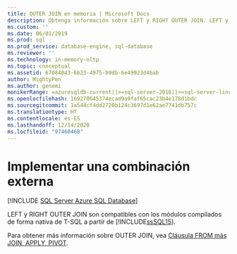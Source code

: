 ```yaml
---
title: OUTER JOIN en memoria | Microsoft Docs
description: Obtenga información sobre LEFT y RIGHT OUTER JOIN. LEFT y RIGHT OUTER JOIN en SQL Server son compatibles con los módulos compilados de forma nativa de T-SQL.
ms.custom: ''
ms.date: 06/01/2019
ms.prod: sql
ms.prod_service: database-engine, sql-database
ms.reviewer: ''
ms.technology: in-memory-oltp
ms.topic: conceptual
ms.assetid: 67084043-6b23-4975-b9db-6e49923d4bab
author: MightyPen
ms.author: genemi
monikerRange: =azuresqldb-current||>=sql-server-2016||>=sql-server-linux-2017||=azuresqldb-mi-current
ms.openlocfilehash: 169270645374ecad9a9faf65cac23b4e178d1bdc
ms.sourcegitcommit: 1a544cf4dd2720b124c3697d1e62ae7741db757c
ms.translationtype: HT
ms.contentlocale: es-ES
ms.lasthandoff: 12/14/2020
ms.locfileid: "97460468"
---
```

# <a name="implementing-an-outer-join"></a>Implementar una combinación externa

[!INCLUDE [SQL Server Azure SQL Database](../../includes/applies-to-version/sql-asdb.md)]

  LEFT y RIGHT OUTER JOIN son compatibles con los módulos compilados de forma nativa de T-SQL a partir de [!INCLUDE[ssSQL15](../../includes/sssql15-md.md)].  
  
Para obtener más información sobre OUTER JOIN, vea [Cláusula FROM más JOIN, APPLY, PIVOT](../../t-sql/queries/from-transact-sql.md).
